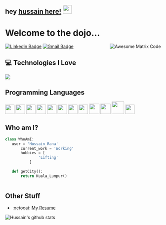 ## hey [hussain here!](https://x.com/nothussainrana)  <img src="https://media.giphy.com/media/hvRJCLFzcasrR4ia7z/giphy.gif" width="28px" height="28px">

<h1>Welcome to the dojo...</h1> 

<img src = 'https://github.com/MarikIshtar007/MarikIshtar007/blob/master/images/matrix.gif' alt = 'Awesome Matrix Code' align='right'/>

[![Linkedin Badge](https://img.shields.io/badge/-LinkedIn-blue?style=flat-square&logo=Linkedin&logoColor=white&link=https://www.linkedin.com/in/nothussainrana)](https://www.linkedin.com/in/nothussainrana) [![Gmail Badge](https://img.shields.io/badge/-nothussainrana@icloud.com-c14438?style=flat-square&logo=Gmail&logoColor=white&link=mailto:nothussainrana@icloud.com)](mailto:nothussainrana@icloud.com)
<p align="left">


## :computer: Technologies I Love
<img src = "https://github-readme-stats.vercel.app/api/top-langs/?username=nothussainrana&layout=compact">

## Programming Languages
<img src = 'https://github.com/MarikIshtar007/MarikIshtar007/blob/master/images/c-original.svg' width='30'/> <img src = 'https://github.com/MarikIshtar007/MarikIshtar007/blob/master/images/cpp.svg' width='30'/> <img src = 'https://github.com/MarikIshtar007/MarikIshtar007/blob/master/images/python2.png' height='30'/>  <img src = 'https://github.com/MarikIshtar007/MarikIshtar007/blob/master/images/html.svg' width='30'/> <img src='https://github.com/MarikIshtar007/MarikIshtar007/blob/master/images/java.svg' width='30'/> <img src = 'https://github.com/MarikIshtar007/MarikIshtar007/blob/master/images/kotlin.svg' width='30'/> <img src = 'https://github.com/MarikIshtar007/MarikIshtar007/blob/master/images/css.svg' width='30'/> <img src = 'https://github.com/MarikIshtar007/MarikIshtar007/blob/master/images/js.svg' width='30'/> <img src = 'https://github.com/MarikIshtar007/MarikIshtar007/blob/master/images/bootstrap.svg' width='33'/> <img src = 'https://github.com/MarikIshtar007/MarikIshtar007/blob/master/images/dart.svg' width='33'/> <img src = 'https://github.com/MarikIshtar007/MarikIshtar007/blob/master/images/php.svg' width='40'/>
 <img src = 'https://github.com/MarikIshtar007/MarikIshtar007/blob/master/images/sql.svg' width='30'/> 
 
 ## Who am I?
 ```python
 class WhoAmI:
 	user = 'Hussain Rana'
		current_work = 'Working'
		hobbies = [
				'Lifting'
			]
	
	def getCity():
		return Kuala_Lumpur()
	
 ```
  
## Other Stuff
  - :octocat: [My Resume](https://drive.google.com/file/d/12CgQq2No9ZNCNoWFMF8EgfyKAvt4CcFI/view?usp=sharing)

![Hussain's github stats](https://github-readme-stats.vercel.app/api?username=nothussainrana&show_icons=true&hide=[%22issues%22])
 
 

